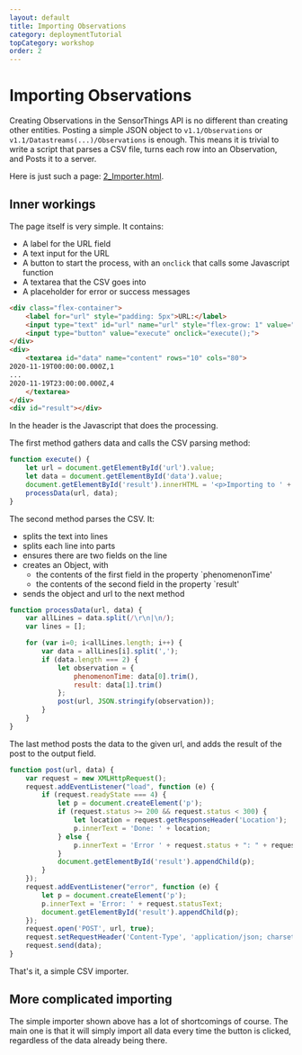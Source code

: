```yaml
---
layout: default
title: Importing Observations
category: deploymentTutorial
topCategory: workshop
order: 2
---
```


# Importing Observations

Creating Observations in the SensorThings API is no different than creating other entities.
Posting a simple JSON object to `v1.1/Observations` or `v1.1/Datastreams(...)/Observations` is enough.
This means it is trivial to write a script that parses a CSV file, turns each row into an Observation,
and Posts it to a server.

Here is just such a page: [2_Importer.html](2_Importer.html).

## Inner workings

The page itself is very simple. It contains:
- A label for the URL field
- A text input for the URL
- A button to start the process, with an `onclick` that calls some Javascript function
- A textarea that the CSV goes into
- A placeholder for error or success messages

```html
<div class="flex-container">
    <label for="url" style="padding: 5px">URL:</label>
    <input type="text" id="url" name="url" style="flex-grow: 1" value="http://localhost:8080/FROST-Server/v1.1/Datastreams(999)/Observations">
    <input type="button" value="execute" onclick="execute();">
</div>
<div>
    <textarea id="data" name="content" rows="10" cols="80">
2020-11-19T00:00:00.000Z,1
...
2020-11-19T23:00:00.000Z,4
    </textarea>
</div>
<div id="result"></div>
```

In the header is the Javascript that does the processing.

The first method gathers data and calls the CSV parsing method:
```javascript
function execute() {
    let url = document.getElementById('url').value;
    let data = document.getElementById('data').value;
    document.getElementById('result').innerHTML = '<p>Importing to ' + url + '</p>';
    processData(url, data);
}
```

The second method parses the CSV. It:
- splits the text into lines
- splits each line into parts
- ensures there are two fields on the line
- creates an Object, with
  - the contents of the first field in the property `phenomenonTime'
  - the contents of the second field in the property `result'
- sends the object and url to the next method

```javascript
function processData(url, data) {
    var allLines = data.split(/\r\n|\n/);
    var lines = [];

    for (var i=0; i<allLines.length; i++) {
        var data = allLines[i].split(',');
        if (data.length === 2) {
            let observation = {
                phenomenonTime: data[0].trim(),
                result: data[1].trim()
            };
            post(url, JSON.stringify(observation));
        }
    }
}
```

The last method posts the data to the given url, and adds the result of the post to the output field.

```javascript
function post(url, data) {
    var request = new XMLHttpRequest();
    request.addEventListener("load", function (e) {
        if (request.readyState === 4) {
            let p = document.createElement('p');
            if (request.status >= 200 && request.status < 300) {
                let location = request.getResponseHeader('Location');
                p.innerText = 'Done: ' + location;
            } else {
                p.innerText = 'Error ' + request.status + ": " + request.responseText + "";
            }
            document.getElementById('result').appendChild(p);
        }
    });
    request.addEventListener("error", function (e) {
        let p = document.createElement('p');
        p.innerText = 'Error: ' + request.statusText;
        document.getElementById('result').appendChild(p);
    });
    request.open('POST', url, true);
    request.setRequestHeader('Content-Type', 'application/json; charset=UTF-8');
    request.send(data);
}
```
That's it, a simple CSV importer.


## More complicated importing

The simple importer shown above has a lot of shortcomings of course.
 The main one is that it will simply import all data every time the button is clicked, regardless of the data already being there.








